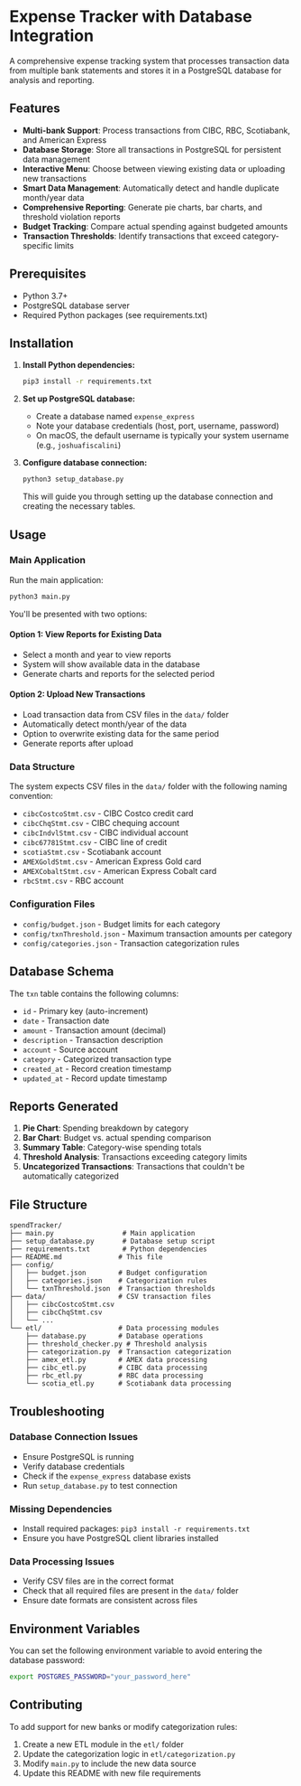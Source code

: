 # Expense Tracker with Database Integration

A comprehensive expense tracking system that processes transaction data from multiple bank statements and stores it in a PostgreSQL database for analysis and reporting.

## Features

- **Multi-bank Support**: Process transactions from CIBC, RBC, Scotiabank, and American Express
- **Database Storage**: Store all transactions in PostgreSQL for persistent data management
- **Interactive Menu**: Choose between viewing existing data or uploading new transactions
- **Smart Data Management**: Automatically detect and handle duplicate month/year data
- **Comprehensive Reporting**: Generate pie charts, bar charts, and threshold violation reports
- **Budget Tracking**: Compare actual spending against budgeted amounts
- **Transaction Thresholds**: Identify transactions that exceed category-specific limits

## Prerequisites

- Python 3.7+
- PostgreSQL database server
- Required Python packages (see requirements.txt)

## Installation

1. **Install Python dependencies:**
   ```bash
   pip3 install -r requirements.txt
   ```

2. **Set up PostgreSQL database:**
   - Create a database named `expense_express`
   - Note your database credentials (host, port, username, password)
   - On macOS, the default username is typically your system username (e.g., `joshuafiscalini`)

3. **Configure database connection:**
   ```bash
   python3 setup_database.py
   ```
   This will guide you through setting up the database connection and creating the necessary tables.

## Usage

### Main Application

Run the main application:
```bash
python3 main.py
```

You'll be presented with two options:

#### Option 1: View Reports for Existing Data
- Select a month and year to view reports
- System will show available data in the database
- Generate charts and reports for the selected period

#### Option 2: Upload New Transactions
- Load transaction data from CSV files in the `data/` folder
- Automatically detect month/year of the data
- Option to overwrite existing data for the same period
- Generate reports after upload

### Data Structure

The system expects CSV files in the `data/` folder with the following naming convention:
- `cibcCostcoStmt.csv` - CIBC Costco credit card
- `cibcChqStmt.csv` - CIBC chequing account
- `cibcIndvlStmt.csv` - CIBC individual account
- `cibc67781Stmt.csv` - CIBC line of credit
- `scotiaStmt.csv` - Scotiabank account
- `AMEXGoldStmt.csv` - American Express Gold card
- `AMEXCobaltStmt.csv` - American Express Cobalt card
- `rbcStmt.csv` - RBC account

### Configuration Files

- `config/budget.json` - Budget limits for each category
- `config/txnThreshold.json` - Maximum transaction amounts per category
- `config/categories.json` - Transaction categorization rules

## Database Schema

The `txn` table contains the following columns:
- `id` - Primary key (auto-increment)
- `date` - Transaction date
- `amount` - Transaction amount (decimal)
- `description` - Transaction description
- `account` - Source account
- `category` - Categorized transaction type
- `created_at` - Record creation timestamp
- `updated_at` - Record update timestamp

## Reports Generated

1. **Pie Chart**: Spending breakdown by category
2. **Bar Chart**: Budget vs. actual spending comparison
3. **Summary Table**: Category-wise spending totals
4. **Threshold Analysis**: Transactions exceeding category limits
5. **Uncategorized Transactions**: Transactions that couldn't be automatically categorized

## File Structure

```
spendTracker/
├── main.py                 # Main application
├── setup_database.py       # Database setup script
├── requirements.txt        # Python dependencies
├── README.md              # This file
├── config/
│   ├── budget.json        # Budget configuration
│   ├── categories.json    # Categorization rules
│   └── txnThreshold.json  # Transaction thresholds
├── data/                  # CSV transaction files
│   ├── cibcCostcoStmt.csv
│   ├── cibcChqStmt.csv
│   └── ...
└── etl/                   # Data processing modules
    ├── database.py        # Database operations
    ├── threshold_checker.py # Threshold analysis
    ├── categorization.py  # Transaction categorization
    ├── amex_etl.py        # AMEX data processing
    ├── cibc_etl.py        # CIBC data processing
    ├── rbc_etl.py         # RBC data processing
    └── scotia_etl.py      # Scotiabank data processing
```

## Troubleshooting

### Database Connection Issues
- Ensure PostgreSQL is running
- Verify database credentials
- Check if the `expense_express` database exists
- Run `setup_database.py` to test connection

### Missing Dependencies
- Install required packages: `pip3 install -r requirements.txt`
- Ensure you have PostgreSQL client libraries installed

### Data Processing Issues
- Verify CSV files are in the correct format
- Check that all required files are present in the `data/` folder
- Ensure date formats are consistent across files

## Environment Variables

You can set the following environment variable to avoid entering the database password:
```bash
export POSTGRES_PASSWORD="your_password_here"
```

## Contributing

To add support for new banks or modify categorization rules:
1. Create a new ETL module in the `etl/` folder
2. Update the categorization logic in `etl/categorization.py`
3. Modify `main.py` to include the new data source
4. Update this README with new file requirements
